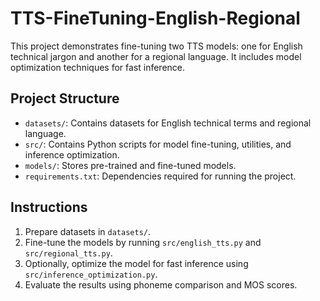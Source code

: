 # TTS-FineTuning-English-Regional

This project demonstrates fine-tuning two TTS models: one for English technical jargon and another for a regional language. It includes model optimization techniques for fast inference.

## Project Structure

- `datasets/`: Contains datasets for English technical terms and regional language.
- `src/`: Contains Python scripts for model fine-tuning, utilities, and inference optimization.
- `models/`: Stores pre-trained and fine-tuned models.
- `requirements.txt`: Dependencies required for running the project.

## Instructions

1. Prepare datasets in `datasets/`.
2. Fine-tune the models by running `src/english_tts.py` and `src/regional_tts.py`.
3. Optionally, optimize the model for fast inference using `src/inference_optimization.py`.
4. Evaluate the results using phoneme comparison and MOS scores.
